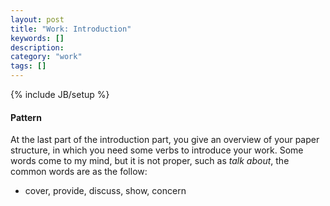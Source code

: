 ```yaml
---
layout: post
title: "Work: Introduction"
keywords: []
description: 
category: "work"
tags: []
---
```

{% include JB/setup %}

#### Pattern
At the last part of the introduction part, you give an overview of your paper
structure, in which you need some verbs to introduce your work. Some words come
to my mind, but it is not proper, such as *talk about*, the common words are as
the follow:
- cover, provide, discuss, show, concern 
